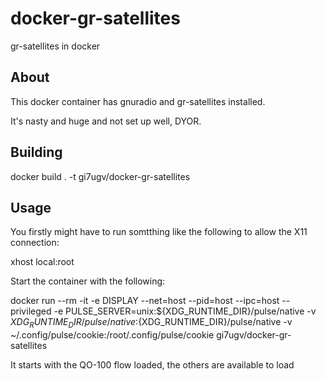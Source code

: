 # docker-gr-satellites
gr-satellites in docker

## About

This docker container has gnuradio and gr-satellites installed.

It's nasty and huge and not set up well, DYOR.

## Building 

docker build . -t gi7ugv/docker-gr-satellites

## Usage

You firstly might have to run somtthing like the following to allow the X11 connection:

xhost local:root

Start the container with the following: 

docker run --rm -it -e DISPLAY --net=host --pid=host --ipc=host --privileged -e PULSE_SERVER=unix:${XDG_RUNTIME_DIR}/pulse/native -v ${XDG_RUNTIME_DIR}/pulse/native:${XDG_RUNTIME_DIR}/pulse/native -v ~/.config/pulse/cookie:/root/.config/pulse/cookie gi7ugv/docker-gr-satellites

It starts with the QO-100 flow loaded, the others are available to load
